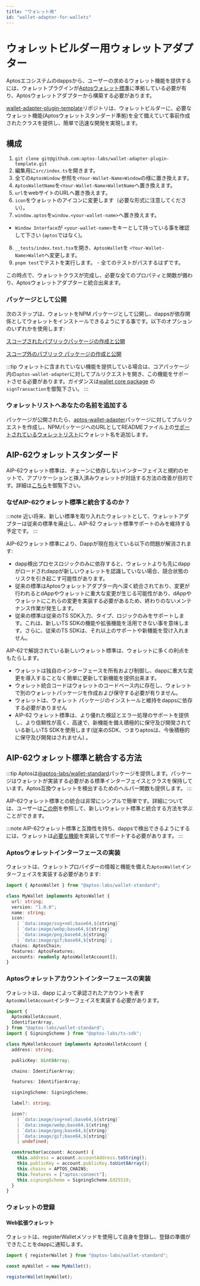 ```yaml
---
title: "ウォレット用"
id: "wallet-adapter-for-wallets"
---
```


# ウォレットビルダー用ウォレットアダプター

Aptosエコシステムのdappsから、ユーザーの求めるウォレット機能を提供するには、ウォレットプラグインが[Aptosウォレット標準](../standards/wallets.md)に準拠している必要が有り、Aptosウォレットアダプターから構築する必要があります。

[wallet-adapter-plugin-template](https://github.com/aptos-labs/wallet-adapter-plugin-template)リポジトリは、ウォレットビルダーに、必要なウォレット機能(Aptosウォレットスタンダード準拠)を全て備えていて事前作成されたクラスを提供し、簡単で迅速な開発を実現します。

## 構成

1. `git clone git@github.com:aptos-labs/wallet-adapter-plugin-template.git`
2. 編集用に`src/index.ts`を開きます。 
3. 全ての`AptosWindow` 参照を`<Your-Wallet-Name>Window`の様に置き換えます。
4. `AptosWalletName`を`<Your-Wallet-Name>WalletName`へ置き換えます。
5. `url`をwebサイトのURLへ置き換えます。
6. `icon`をウォレットのアイコンに変更します（必要な形式に注意してください）。
7. `window.aptos`を`window.<your-wallet-name>`へ置き換えます。
-  `Window Interface`が `<your-wallet-name>`をキーとして持っている事を確認して下さい (`aptos`ではなく)。
8. `__tests/index.test.tsx`を開き、`AptosWallet`を `<Your-Wallet-Name>Wallet`へ変更します。
9. `pnpm test`でテストを実行します。 - 全てのテストがパスするはずです。

この時点で、ウォレットクラスが完成し、必要な全てのプロパティと関数が備わり、Aptosウォレットアダプターと統合出来ます。

### パッケージとして公開

次のステップは、ウォレットをNPM パッケージとして公開し、dappsが依存関係としてウォレットをインストールできるようにする事です。以下のオプションのいずれかを使用します:

[スコープされたパブリックパッケージの作成と公開](https://docs.npmjs.com/creating-and-publishing-scoped-public-packages)

[スコープ外のパブリック パッケージの作成と公開](https://docs.npmjs.com/creating-and-publishing-unscoped-public-packages)

:::tip
ウォレットに含まれていない機能を提供している場合は、コアパッケージ内の`aptos-wallet-adapter`に対してプルリクエストを開き、この機能をサポートさせる必要があります。ガイダンスは[wallet core package](https://github.com/aptos-labs/aptos-wallet-adapter/blob/main/packages/wallet-adapter-core/src/WalletCore.ts) 
の`signTransaction`を御覧下さい。
:::

### ウォレットリストへあなたの名前を追加する

パッケージが公開されたら、[aptos-wallet-adapter](https://github.com/aptos-labs/aptos-wallet-adapter)パッケージに対してプルリクエストを作成し、NPMパッケージへのURLとしてREADMEファイル上の[サポートされているウォレットリスト](https://github.com/aptos-labs/aptos-wallet-adapter#supported-wallet-packages)にウォレット名を追加します。

## AIP-62ウォレットスタンダード 

AIP-62ウォレット標準は、チェーンに依存しないインターフェイスと規約のセットで、アプリケーションと挿入済みウォレットが対話する方法の改善が目的です。詳細は[こちら](https://github.com/aptos-foundation/AIPs/blob/main/aips/aip-62.md)を御覧下さい。

### なぜAIP-62ウォレット標準と統合するのか？

:::note
近い将来、新しい標準を取り入れたウォレットとして、ウォレットアダプターは従来の標準を廃止し、AIP-62 ウォレット標準サポートのみを維持する予定です。
:::

AIP-62ウォレット標準により、Dappが現在抱えている以下の問題が解消されます:

- dapp検出プロセスロジックのみに依存すると、ウォレットよりも先にdappがロードされdappが新しいウォレットを認識していない場合、競合状態のリスクを引き起こす可能性があります。
- 従来の標準はAptosウォレットアダプター内へ深く統合されており、変更が行われるとdAppやウォレットに重大な変更が生じる可能性があり、dAppやウォレットにこれらの変更を実装する必要があるため、終わりのないメンテナンス作業が発生します。
- 従来の標準は従来のTS SDK入力、タイプ、ロジックのみをサポートします。これは、新しいTS SDKの機能や拡張機能を活用できない事を意味します。さらに、従来のTS SDKは、それ以上のサポートや新機能を受け入れません。

AIP-62で解説されている新しいウォレット標準は、ウォレットに多くの利点をもたらします。　　

- ウォレットは独自のインターフェースを所有および制御し、dappに重大な変更を導入することなく簡単に更新して新機能を提供出来ます。
- ウォレット統合コードはウォレットのコードベース内に存在し、ウォレットで別のウォレットパッケージを作成および保守する必要が有りません。
- ウォレットは、ウォレット パッケージのインストールと維持をdappsに依存する必要がありません
- AIP-62 ウォレット標準は、より優れた検証とエラー処理のサポートを提供し、より信頼性が高く、高速で、新機能を備え積極的に保守及び開発されている新しいTS SDKを使用します(従来のSDK、つまりaptosは、今後積極的に保守及び開発はされません) 。


## AIP-62ウォレット標準と統合する方法

:::tip
Aptosは[@aptos-labs/wallet-standard](https://github.com/aptos-labs/wallet-standard)パッケージを提供します。パッケージはウォレットが実装する必要がある標準インターフェイスとクラスを保持しています。Aptos互換ウォレットを検出するためのヘルパー関数も提供します。
:::

AIP-62ウォレット標準との統合は非常にシンプルで簡単です。詳細については、ユーザーは[この例](https://github.com/aptos-labs/aptos-wallet-adapter/blob/main/apps/nextjs-example/utils/standardWallet.ts)を参照して、新しいウォレット標準と統合する方法を学ぶことができます。 

:::note
AIP-62ウォレット標準と互換性を持ち、dappsで検出できるようにするには、ウォレットは[必要な機能](https://github.com/aptos-labs/wallet-standard/blob/main/src/detect.ts#L16)を実装してサポートする必要があります。
:::

### Aptosウォレットインターフェースの実装

ウォレットは、ウォレットプロバイダーの情報と機能を備えた`AptosWallet`インターフェイスを実装する必要があります:

```ts
import { AptosWallet } from "@aptos-labs/wallet-standard";

class MyWallet implements AptosWallet {
  url: string;
  version: "1.0.0";
  name: string;
  icon:
    | `data:image/svg+xml;base64,${string}`
    | `data:image/webp;base64,${string}`
    | `data:image/png;base64,${string}`
    | `data:image/gif;base64,${string}`;
  chains: AptosChain;
  features: AptosFeatures;
  accounts: readonly AptosWalletAccount[];
}
```

### Aptosウォレットアカウントインターフェースの実装

ウォレットは、dapp によって承認されたアカウントを表す `AptosWalletAccount`インターフェイスを実装する必要があります。

```ts
import {
  AptosWalletAccount,
  IdentifierArray,
} from "@aptos-labs/wallet-standard";
import { SigningScheme } from "@aptos-labs/ts-sdk";

class MyWalletAccount implements AptosWalletAccount {
  address: string;

  publicKey: Uint8Array;

  chains: IdentifierArray;

  features: IdentifierArray;

  signingScheme: SigningScheme;

  label?: string;

  icon?:
    | `data:image/svg+xml;base64,${string}`
    | `data:image/webp;base64,${string}`
    | `data:image/png;base64,${string}`
    | `data:image/gif;base64,${string}`
    | undefined;

  constructor(account: Account) {
    this.address = account.accountAddress.toString();
    this.publicKey = account.publicKey.toUint8Array();
    this.chains = APTOS_CHAINS;
    this.features = ["aptos:connect"];
    this.signingScheme = SigningScheme.Ed25519;
  }
}
```

### ウォレットの登録

#### Web拡張ウォレット 

ウォレットは、registerWalletメソッドを使用して自身を登録し、登録の準備ができたことをdappに通知します。

```ts
import { registerWallet } from "@aptos-labs/wallet-standard";

const myWallet = new MyWallet();

registerWallet(myWallet);
```
